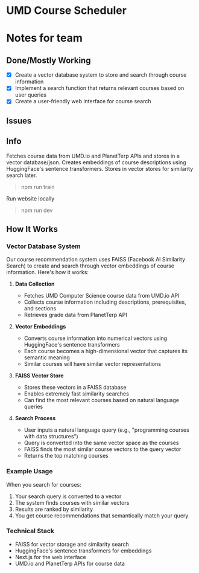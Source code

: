 # UMD Course Scheduler

# Notes for team

## Done/Mostly Working
- [x] Create a vector database system to store and search through course information
- [x] Implement a search function that returns relevant courses based on user queries
- [x] Create a user-friendly web interface for course search

## Issues


## Info

Fetches course data from UMD.io and PlanetTerp APIs and stores in a vector database/json.
Creates embeddings of course descriptions using HuggingFace's sentence transformers.
Stores in vector stores for similarity search later.
> npm run train

Run website locally
> npm run dev

## How It Works

### Vector Database System
Our course recommendation system uses FAISS (Facebook AI Similarity Search) to create and search through vector embeddings of course information. Here's how it works:

1. **Data Collection**
   - Fetches UMD Computer Science course data from UMD.io API
   - Collects course information including descriptions, prerequisites, and sections
   - Retrieves grade data from PlanetTerp API

2. **Vector Embeddings**
   - Converts course information into numerical vectors using HuggingFace's sentence transformers
   - Each course becomes a high-dimensional vector that captures its semantic meaning
   - Similar courses will have similar vector representations

3. **FAISS Vector Store**
   - Stores these vectors in a FAISS database
   - Enables extremely fast similarity searches
   - Can find the most relevant courses based on natural language queries

4. **Search Process**
   - User inputs a natural language query (e.g., "programming courses with data structures")
   - Query is converted into the same vector space as the courses
   - FAISS finds the most similar course vectors to the query vector
   - Returns the top matching courses

### Example Usage
When you search for courses:
1. Your search query is converted to a vector
2. The system finds courses with similar vectors
3. Results are ranked by similarity
4. You get course recommendations that semantically match your query

### Technical Stack
- FAISS for vector storage and similarity search
- HuggingFace's sentence transformers for embeddings
- Next.js for the web interface
- UMD.io and PlanetTerp APIs for course data
